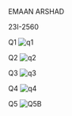 EMAAN ARSHAD

23I-2560

Q1
![q1](https://github.com/emaan-arshad/rep03/assets/142867477/92dc08c8-e6b1-4344-bbe9-f6c53bb29f1e)

Q2
![q2](https://github.com/emaan-arshad/rep03/assets/142867477/8c9cfd85-3f11-4fbb-83d7-4216bef57ea7)

Q3
![q3](https://github.com/emaan-arshad/rep03/assets/142867477/66e1577d-ab18-44a4-b110-bd8e1003a869)

Q4
![q4](https://github.com/emaan-arshad/rep03/assets/142867477/97591f20-233a-4136-9ede-97ce65727eac)

Q5
![Q5B](https://github.com/emaan-arshad/rep03/assets/142867477/a63e33e3-b333-4038-8440-fd0f340f378b)

